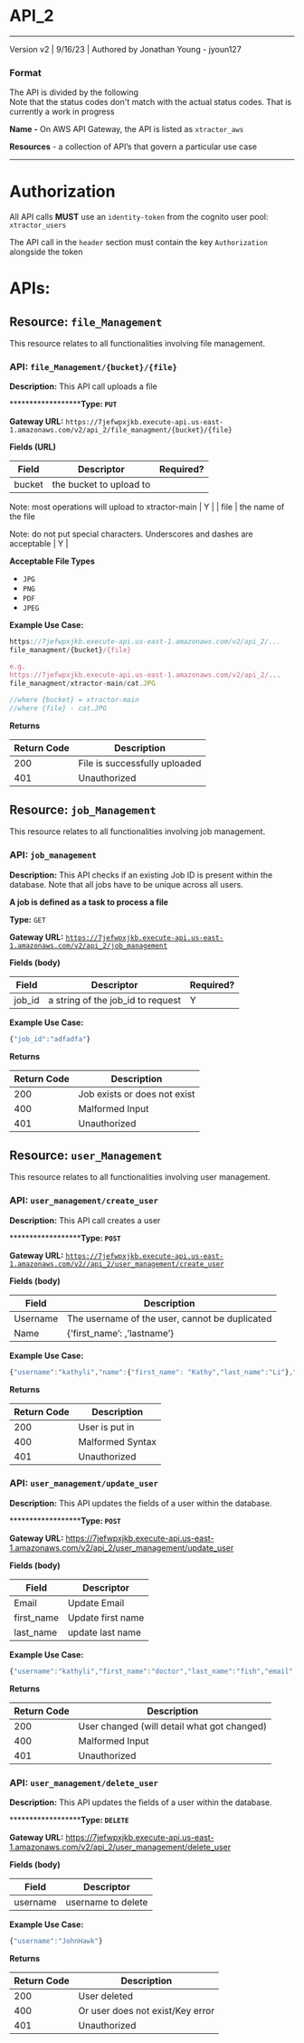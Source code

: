 # API_2

---

Version v2 | 9/16/23 | Authored by Jonathan Young - jyoun127

### Format

The API is divided by the following\
Note that the status codes don't match with the actual status codes. That is currently a work in progress

**************Name -************** On AWS API Gateway, the API is listed as `xtractor_aws`

**Resources** - a collection of API’s that govern a particular use case

---

# Authorization

All API calls **MUST** use an `identity-token` from the cognito user pool: `xtractor_users`

The API call in the `header` section must contain the key `Authorization` alongside the token

# APIs:

## Resource: `file_Management`

This resource relates to all functionalities involving file management. 

### API: `file_Management/{bucket}/{file}`

**************************Description:************************** This API call uploads a file 

********************Type: `PUT`**

**************************Gateway URL:************************** `https://7jefwpxjkb.execute-api.us-east-1.amazonaws.com/v2/api_2/file_managment/{bucket}/{file}`

************Fields (URL)************

| Field | Descriptor | Required? |
| --- | --- | --- |
| bucket | the bucket to upload to 

Note: most operations will upload to xtractor-main | Y |
| file | the name of the file

Note: do not put special characters. Underscores and dashes are acceptable | Y |

************************Acceptable File Types************************

- `JPG`
- `PNG`
- `PDF`
- `JPEG`

**********************************Example Use Case:**********************************

```jsx
https://7jefwpxjkb.execute-api.us-east-1.amazonaws.com/v2/api_2/...
file_managment/{bucket}/{file}

e.g.
https://7jefwpxjkb.execute-api.us-east-1.amazonaws.com/v2/api_2/...
file_managment/xtractor-main/cat.JPG

//where {bucket} = xtractor-main
//where {file} - cat.JPG
```

****************Returns**************** 

| Return Code | Description |
| --- | --- |
| 200 | File is successfully uploaded |
| 401 | Unauthorized |

## Resource: `job_Management`

This resource relates to all functionalities involving job management. 

### API: `job_management`

**************************Description:************************** This API checks if an existing Job ID is present within the database. Note that all jobs have to be unique across all users. 

************A job is defined as a task to process a file************

********************Type:******************** `GET`

**************************Gateway URL:************************** [`https://7jefwpxjkb.execute-api.us-east-1.amazonaws.com/v2/api_2/job_management`](https://7jefwpxjkb.execute-api.us-east-1.amazonaws.com/v2/api_2/job_management)

************Fields (body)************

| Field | Descriptor | Required? |
| --- | --- | --- |
| job_id | a string of the job_id to request | Y |

**********************************Example Use Case:**********************************

```jsx
{"job_id":"adfadfa"}
```

****************Returns**************** 

| Return Code | Description |
| --- | --- |
| 200 | Job exists or does not exist |
| 400 | Malformed Input |
| 401 | Unauthorized |

## Resource: `user_Management`

This resource relates to all functionalities involving user management. 

### API: `user_management/create_user`

**************************Description:************************** This API call creates a user

********************Type: `POST`**

**************************Gateway URL:**************************  [`https://7jefwpxjkb.execute-api.us-east-1.amazonaws.com/v2//api_2/user_management/create_user`](https://7jefwpxjkb.execute-api.us-east-1.amazonaws.com/v2//api_2/user_management/create_user)

************Fields (body)************

| Field | Description  |
| --- | --- |
| Username  | The username of the user, cannot be duplicated |
| Name  | {’first_name’: <sample>,’lastname’<sample>} |

**********************************Example Use Case:**********************************

```jsx
{"username":"kathyli","name":{"first_name": "Kathy","last_name":"Li"},"email":"kathy@jhu.edu"}
```

****************Returns**************** 

| Return Code | Description |
| --- | --- |
| 200 | User is put in  |
| 400 | Malformed Syntax |
| 401 | Unauthorized |

### API: `user_management/update_user`

**************************Description:************************** This API updates the fields of a user within the database. 

********************Type: `POST`**

**************************Gateway URL:************************** https://7jefwpxjkb.execute-api.us-east-1.amazonaws.com/v2/api_2/user_management/update_user

************Fields (body)************

| Field | Descriptor  |
| --- | --- |
| Email | Update Email |
| first_name | Update first name |
| last_name | update last name |

**********************************Example Use Case:**********************************

```jsx
{"username":"kathyli","first_name":"doctor","last_name":"fish","email": "fish@fish.edu"}
```

****************Returns**************** 

| Return Code | Description |
| --- | --- |
| 200 | User changed (will detail what got changed) |
| 400 | Malformed Input |
| 401 | Unauthorized |

### API: `user_management/delete_user`

**************************Description:************************** This API updates the fields of a user within the database. 

********************Type: `DELETE`**

**************************Gateway URL:************************** https://7jefwpxjkb.execute-api.us-east-1.amazonaws.com/v2/api_2/user_management/delete_user

************Fields (body)************

| Field | Descriptor  |
| --- | --- |
| username | username to delete |

**********************************Example Use Case:**********************************

```jsx
{"username":"JohnHawk"}
```

****************Returns**************** 

| Return Code | Description |
| --- | --- |
| 200 | User deleted |
| 400 | Or user does not exist/Key error |
| 401 | Unauthorized |